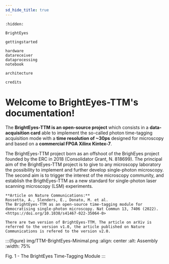 ```yaml
---
sd_hide_title: true
---
```


```{toctree}
:hidden:

BrightEyes

gettingstarted

hardware
datareceiver
dataprocessing
notebook

architecture

credits
```

# Welcome to BrightEyes-TTM's documentation!

The **BrightEyes-TTM is an open-source project** which consists in a **data-acquisition card** able to implement the so-called photon time-tagging acquisition mode with a **time resolution of ~30ps** designed for microscopy and based on a **commercial FPGA Xilinx Kintex-7**.

The BrightEyes-TTM project born as an offshoot of the BrighEyes project founded by the ERC in 2018 (Consolidator Grant, N. 818699). The principal aim of the BrightEyes-TTM project is to give to any microscopy laboratory the possibility to implement and further develop single-photon microscopy. The second aim is to trigger the interest of the microscopy community, and establish the BrigthEyes-TTM as a new standard for single-photon laser scanning microscopy (LSM) experiments.

```{note}
**Article on Nature Communications:**
Rossetta, A., Slenders, E., Donato, M. et al. 
The BrightEyes-TTM as an open-source time-tagging module for democratising single-photon microscopy. Nat Commun 13, 7406 (2022). <https://doi.org/10.1038/s41467-022-35064-0>

There are two version of BrightEyes-TTM. The article on arXiv is referred to the version v1.0, the article published on Nature Communications is refered to the version v2.0.
```



:::{figure} img/TTM-BrightEyes-Minimal.png
:align: center
:alt: Assembly
:width: 75%

Fig. 1 - The BrightEyes Time-Tagging Module
:::

